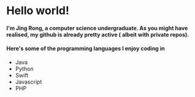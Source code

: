 # Hello world!

#### I'm Jing Rong, a computer science undergraduate. As you might have realised, my github is already pretty active ( albeit with private repos). 

#### Here's some of the programming languages I enjoy coding in 

- Java
- Python
- Swift
- Javascript
- PHP
